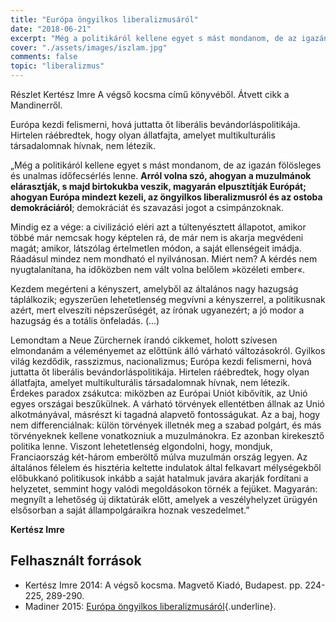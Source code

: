 ```yaml
---
title: "Európa öngyilkos liberalizmusáról"
date: "2018-06-21"
excerpt: "Még a politikáról kellene egyet s mást mondanom, de az igazán fölösleges és unalmas időfecsérlés lenne. Arról volna szó, ahogyan a muzulmánok elárasztják, s majd birtokukba veszik, magyarán elpusztítják Európát; ahogyan Európa mindezt kezeli, az öngyilkos liberalizmusról és az ostoba demokráciáról..."
cover: "./assets/images/iszlam.jpg"
comments: false
topic: "liberalizmus"
---
```



Részlet Kertész Imre A végső kocsma című könyvéből. Átvett cikk a Mandinerről.

Európa kezdi felismerni, hová juttatta őt liberális bevándorláspolitikája. Hirtelen ráébredtek, hogy olyan állatfajta, amelyet multikulturális társadalomnak hívnak, nem létezik.

„Még a politikáról kellene egyet s mást mondanom, de az igazán fölösleges és unalmas időfecsérlés lenne. **Arról volna szó, ahogyan a muzulmánok elárasztják, s majd birtokukba veszik, magyarán elpusztítják Európát; ahogyan Európa mindezt kezeli, az öngyilkos liberalizmusról és az ostoba demokráciáról**; demokráciát és szavazási jogot a csimpánzoknak.

Mindig ez a vége: a civilizáció eléri azt a túltenyésztett állapotot, amikor többé már nemcsak hogy képtelen rá, de már nem is akarja megvédeni magát; amikor, látszólag értelmetlen módon, a saját ellenségeit imádja. Ráadásul mindez nem mondható el nyilvánosan. Miért nem? A kérdés nem nyugtalanítana, ha időközben nem vált volna belőlem »közéleti ember«.

Kezdem megérteni a kényszert, amelyből az általános nagy hazugság táplálkozik; egyszerűen lehetetlenség megvívni a kényszerrel, a politikusnak azért, mert elveszíti népszerűségét, az írónak ugyanezért; a jó modor a hazugság és a totális önfeladás. (...)

Lemondtam a Neue Zürchernek írandó cikkemet, holott szívesen elmondanám a véleményemet az előttünk álló várható változásokról. Gyilkos világ kezdődik, rasszizmus, nacionalizmus; Európa kezdi felismerni, hová juttatta őt liberális bevándorláspolitikája. Hirtelen ráébredtek, hogy olyan állatfajta, amelyet multikulturális társadalomnak hívnak, nem létezik. Érdekes paradox zsákutca: miközben az Európai Uniót kibővítik, az Unió egyes országai beszűkülnek. A várható törvények ellentétben állnak az Unió alkotmányával, másrészt ki tagadná alapvető fontosságukat. Az a baj, hogy nem differenciálnak: külön törvények illetnék meg a szabad polgárt, és más törvényeknek kellene vonatkozniuk a muzulmánokra. Ez azonban kirekesztő politika lenne. Viszont lehetetlenség elgondolni, hogy, mondjuk, Franciaország két-három emberöltő múlva muzulmán ország legyen. Az általános félelem és hisztéria keltette indulatok által felkavart mélységekből előbukkanó politikusok inkább a saját hatalmuk javára akarják fordítani a helyzetet, semmint hogy valódi megoldásokon törnék a fejüket. Magyarán: megnyílt a lehetőség új diktatúrák előtt, amelyek a veszélyhelyzet ürügyén elsősorban a saját állampolgáraikra hoznak veszedelmet.”

**Kertész Imre**

## Felhasznált források

* Kertész Imre 2014: A végső kocsma. Magvető Kiadó, Budapest. pp. 224-225, 289-290.
* Madiner 2015: [Európa öngyilkos liberalizmusáról](http://mandiner.hu/cikk/20150907_kertesz_imre_europa_ongyilkos_liberalizmusarol){.underline}.